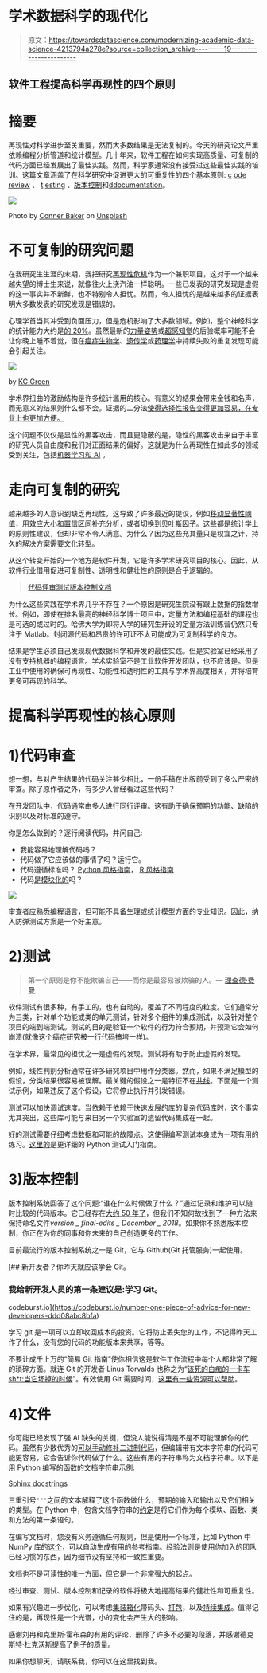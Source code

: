 # 学术数据科学的现代化

> 原文：<https://towardsdatascience.com/modernizing-academic-data-science-4213794a278e?source=collection_archive---------19----------------------->

## 软件工程提高科学再现性的四个原则

# 摘要

再现性对科学进步至关重要，然而大多数结果是无法复制的。今天的研究论文严重依赖编程分析管道和统计模型。几十年来，软件工程在如何实现高质量、可复制的代码方面已经发展出了最佳实践。然而，科学家通常没有接受过这些最佳实践的培训。这篇文章涵盖了在科学研究中促进更大的可重复性的四个基本原则: [c](https://medium.com/p/4213794a278e#5ed4) [ode review](https://medium.com/p/4213794a278e#11c8) 、 [t](https://medium.com/p/4213794a278e#dad1) [esting](https://medium.com/p/4213794a278e#bd45) 、[版本控制](https://medium.com/p/4213794a278e#9229)和[d](https://medium.com/p/4213794a278e#7399)[documentation](https://medium.com/p/4213794a278e#f3ae)。

![](img/068406b8ae2bc9f5044ac5a3018b59f4.png)

Photo by [Conner Baker](https://unsplash.com/@connerbaker?utm_source=medium&utm_medium=referral) on [Unsplash](https://unsplash.com?utm_source=medium&utm_medium=referral)

# 不可复制的研究问题

在我研究生生涯的末期，我把研究[再现性危机](https://www.nature.com/news/1-500-scientists-lift-the-lid-on-reproducibility-1.19970)作为一个兼职项目，这对于一个越来越失望的博士生来说，就像往火上浇汽油一样聪明。一些已发表的研究发现是虚假的这一事实并不新鲜，也不特别令人担忧。然而，令人担忧的是越来越多的证据表明大多数发表的研究发现是错误的。

心理学首当其冲受到负面压力，但是危机影响了大多数领域。例如，整个神经科学的统计能力大约是[的 20%](https://www.nature.com/articles/nrn3475)。虽然最新的[力量姿势](https://www.sciencedaily.com/releases/2017/09/170911095932.htm)或[超感知觉](https://papers.ssrn.com/sol3/papers.cfm?abstract_id=2001721)的后验概率可能不会让你晚上睡不着觉，但在[癌症生物学](https://www.nature.com/articles/483531a)、[遗传学](https://journals.plos.org/plosgenetics/article?id=10.1371/journal.pgen.1006916)或[药理学](https://www.nature.com/articles/nrd3439-c1)中持续失败的重复发现可能会引起关注。

![](img/46078e5f8ae07619a8b87d37a5c93ac4.png)

by [KC Green](http://www.gunshowcomic.com/)

学术界扭曲的激励结构是许多统计滥用的核心。有意义的结果会带来金钱和名声，而无意义的结果则什么都不会。证据的二分法[使得选择性报告变得更加容易，在专业上也更加方便。](https://www.amstat.org/asa/files/pdfs/P-ValueStatement.pdf)

这个问题不仅仅是显性的黑客攻击，而且更隐蔽的是，隐性的黑客攻击来自于丰富的研究人员自由度和我们对正面结果的偏好。这就是为什么再现性在如此多的领域受到关注，包括[机器学习和 AI](https://neurips.cc/Conferences/2018/Schedule?showEvent=12486) 。

# 走向可复制的研究

越来越多的人意识到缺乏再现性，这导致了许多最近的提议，例如[移动显著性阈值](https://psyarxiv.com/mky9j/)，用[效应大小和置信区间](http://www.claridgechang.net/uploads/2/4/9/8/24985510/estimationmethods-eprint.pdf)补充分析，或者切换到[贝叶斯因子](https://www.annualreviews.org/doi/abs/10.1146/annurev-statistics-031017-100307?journalCode=statistics)。这些都是统计学上的原则性建议，但却非常不令人满意。为什么？因为这些充其量只是权宜之计，持久的解决方案需要文化转型。

从这个转变开始的一个地方是软件开发，它是许多学术研究项目的核心。因此，从软件行业借用促进可复制性、透明性和健壮性的原则是合乎逻辑的。

> [代码评审](https://medium.com/p/4213794a278e#11c8)[测试](https://medium.com/p/4213794a278e#bd45)[版本控制](https://medium.com/p/4213794a278e#9229)[文档](https://medium.com/p/4213794a278e#f3ae)

为什么这些实践在学术界几乎不存在？一个原因是研究生院没有跟上数据的指数增长。例如，即使在排名最高的神经科学博士项目中，定量方法和编程基础的课程也是可选的或过时的。哈佛大学为即将入学的研究生开设的定量方法训练营仍然只专注于 Matlab。封闭源代码和昂贵的许可证不太可能成为可复制科学的良方。

结果是学生必须自己发现现代数据科学和开发的最佳实践。但是实验室已经采用了没有支持机器的编程语言。学术实验室不是工业软件开发团队，也不应该是。但是工业中使用的确保可再现性、功能性和透明性的工具与学术界高度相关，并将培育更多可再现的科学。

# 提高科学再现性的核心原则

# 1)代码审查

想一想，与对产生结果的代码关注甚少相比，一份手稿在出版前受到了多么严密的审查。除了原作者之外，有多少人曾经看过这些代码？

在开发团队中，代码通常由多人进行同行评审。这有助于确保预期的功能、缺陷的识别以及对标准的遵守。

你是怎么做到的？逐行阅读代码，并问自己:

*   我能容易地理解代码吗？
*   代码做了它应该做的事情了吗？运行它。
*   代码遵循标准吗？ [Python 风格指南](http://google.github.io/styleguide/pyguide.html)， [R 风格指南](https://google.github.io/styleguide/Rguide.xml)
*   代码[是模块化的](https://www.quora.com/What-is-modular-code-How-do-you-write-it)吗？

![](img/c11e51d72cbc19615a56123570e1f3ee.png)

审查者应熟悉编程语言，但可能不具备生理或统计模型方面的专业知识。因此，纳入防弹测试方案是一个好主意。

# 2)测试

> 第一个原则是你不能欺骗自己——而你是最容易被欺骗的人。— [理查德·费曼](http://calteches.library.caltech.edu/51/2/CargoCult.htm)

软件测试有很多种，有手工的，也有自动的，覆盖了不同程度的粒度。它们通常分为三类，针对单个功能或类的单元测试，针对多个组件的集成测试，以及针对整个项目的端到端测试。测试的目的是验证一个软件的行为符合预期，并预测它会如何崩溃(就像这个癌症研究被一行代码搞垮一样)。

在学术界，最常见的担忧之一是虚假的发现。测试将有助于防止虚假的发现。

例如，线性判别分析通常在许多研究项目中用作分类器。然而，如果不满足模型的假设，分类结果很容易被误解。最关键的假设之一是特征不在[共线](https://en.wikipedia.org/wiki/Multicollinearity)。下面是一个测试示例，如果违反了这个假设，它将停止执行并引发错误。

测试可以加快调试速度。当依赖于依赖于快速发展的库的[复杂代码库](https://www.pnas.org/content/113/28/7900)时，这个事实尤其突出，这些库可能与来自另一个实验室的遗留代码集成在一起。

好的测试需要仔细考虑数据和可能的故障点。这使得编写测试本身成为一项有用的练习。[这里的](https://realpython.com/python-testing/)是更详细的 Python 测试入门指南。

# 3)版本控制

版本控制系统回答了这个问题:“谁在什么时候做了什么？”通过记录和维护可以随时比较的代码版本。它已经存在[大约 50 年了](https://en.wikipedia.org/wiki/Version_control)，但我们不知何故找到了一种方法来保持命名文件*version _ final-edits _ December _ 2018*。如果你不熟悉版本控制，你正在为你的同事和你未来的自己创造更多的工作。

目前最流行的版本控制系统之一是 Git，它与 Github(Git 托管服务)一起使用。

[](https://codeburst.io/number-one-piece-of-advice-for-new-developers-ddd08abc8bfa) [## 新开发者？你昨天就应该学会 Git。

### 我给新开发人员的第一条建议是:学习 Git。

codeburst.io](https://codeburst.io/number-one-piece-of-advice-for-new-developers-ddd08abc8bfa) 

学习 git 是一项可以立即收回成本的投资。它将防止丢失您的工作，不记得昨天工作了什么，没有您的代码的功能版本来共享，等等。

不要让成千上万的“简易 Git 指南”使你相信这是软件工作流程中每个人都非常了解的琐碎方面。就连 Git 的开发者 Linus Torvalds 也称之为“[该死的白痴的一卡车 sh*t:当它坏掉的时候](https://github.com/git/git/blob/e83c5163316f89bfbde7d9ab23ca2e25604af290/README#L13)”。有效使用 Git 需要时间，[这里有一些资源可以帮助](https://try.github.io/)。

# 4)文件

你可能已经发现了强 AI 缺失的关键，但没人能说得清是不是不可能理解你的代码。虽然有少数优秀的[可以手动修补二进制代码](https://blog.0patch.com/2017/11/did-microsoft-just-manually-patch-their.html)，但编辑带有文本字符串的代码可能更容易，它会告诉你代码做了什么。这些有用的字符串称为文档字符串。以下是用 Python 编写的函数的文档字符串示例:

[Sphinx docstrings](http://www.sphinx-doc.org/en/1.7/ext/example_numpy.html)

三重引号`"""`之间的文本解释了这个函数做什么，预期的输入和输出以及它们相关的类型。在 Python 中，包含文档字符串的[约定](https://www.python.org/dev/peps/pep-0257/)是将它们作为每个模块、函数、类和方法的第一条语句。

在编写文档时，您没有义务遵循任何规则，但是使用一个标准，比如 Python 中 NumPy 库的[这个](https://numpydoc.readthedocs.io/en/latest/format.html)，可以自动生成有用的参考指南。经验法则是使用你加入的团队已经习惯的东西，因为细节没有坚持和一致性重要。

文档也不是可读性的唯一方面，但它是一个非常强大的起点。

经过审查、测试、版本控制和记录的软件将极大地提高结果的健壮性和可重复性。

如果有兴趣进一步优化，可以考虑[集装箱化](/how-docker-can-help-you-become-a-more-effective-data-scientist-7fc048ef91d5)带码头、[打包](https://nsls-ii.github.io/scientific-python-cookiecutter/)，以及[持续集成](https://neurohackweek.github.io/software-testing-for-scientists/)。值得记住的是，再现性是一个光谱，小的变化会产生大的影响。

感谢刘冉和克里斯·霍布森的有用的评论，删除了许多不必要的段落，并感谢德克斯特·杜克沃斯提高了例子的质量。

如果你想聊天，请联系我，你可以在这里找到我。